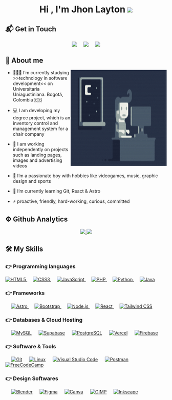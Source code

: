 <h1 align="center">Hi , I'm Jhon Layton <img src="https://media.giphy.com/media/hvRJCLFzcasrR4ia7z/giphy.gif" width="35"></h1>

## 📬 Get in Touch 

<p align="center">
<a href="https://www.linkedin.com/in/jhon-layton/" target="blank"><img align="center" src="https://img.shields.io/badge/Jhon Brandon Layton-0077B5?style=for-the-badge&logo=linkedin&logoColor=white" /></a> &nbsp;&nbsp;&nbsp;  <a href="mailto:laytonjhon0@gmail.com" target="blank"><img align="center" src="https://img.shields.io/badge/laytonjhon0@gmail.com-D14836?style=for-the-badge&logo=gmail&logoColor=white" /></a>    &nbsp;&nbsp;&nbsp;       <a href="https://www.github.com/JhonLayton21" target="blank"><img align="center" src="https://img.shields.io/badge/JhonLayton21-100000?style=for-the-badge&logo=github&logoColor=white" /></a>
</p>

## 🔭 About me 

<img alt="Night Coding" src="https://raw.githubusercontent.com/AVS1508/AVS1508/master/assets/Night-Coding.gif" height="300" width="300" align="right"/>

- 👨🏾‍🎓 I’m currently studying >>technology in software development<< on Universitaria Uniagustiniana. Bogotá, Colombia 🇨🇴

- 💻 I am developing my degree project, which is an inventory control and management system for a chair company

- 👜 I am working independently on projects such as landing pages, images and advertising videos 

- 👨 I’m a passionate boy with hobbies like videogames, music, graphic design and sports 
  
- 🌱 I’m currently learning Git, React & Astro
  
- ⚡ proactive, friendly, hard-working, curious, committed

## ⚙️ Github Analytics

<p align="center">
<a href="https://github.com/JhonLayton21">
  <img height="180em" src="https://github-readme-stats-eight-theta.vercel.app/api?username=JhonLayton21&show_icons=true&theme=dark&include_all_commits=true&count_private=true"/>
  <img height="180em" src="https://github-readme-stats-eight-theta.vercel.app/api/top-langs/?username=JhonLayton21&layout=compact&langs_count=8&theme=dark"/>
</a>
</p>

## 🛠️ My Skills

### 👉 Programming languages

<p align="left"> 
  <a href="https://html.spec.whatwg.org/">
    <img alt="HTML5" src="https://img.shields.io/badge/html5-%23E34F26.svg?style=for-the-badge&logo=html5&logoColor=white"/>
  </a>
&emsp;
<a href="https://www.w3.org/Style/CSS/Overview.en.html">
    <img alt="CSS3" src="https://img.shields.io/badge/css3-%231572B6.svg?style=for-the-badge&logo=css3&logoColor=white"/>
  </a>
&emsp;
<a href="https://developer.mozilla.org/en-US/docs/Web/JavaScript">
    <img alt="JavaScript" src="https://img.shields.io/badge/javascript-%23323330.svg?style=for-the-badge&logo=javascript&logoColor=%23F7DF1E"/>
  </a>
&emsp;
<a href="https://www.php.net/">
    <img alt="PHP" src="https://img.shields.io/badge/php-%23777BB4.svg?style=for-the-badge&logo=php&logoColor=white"/>
  </a>
&emsp;
<a href="https://python.org/">
    <img alt="Python" src="https://img.shields.io/badge/Python-FFD43B?style=for-the-badge&logo=python&logoColor=darkgreen"/>
</a>
&emsp;
<a href="https://www.java.com/en/">
    <img alt="Java" src="https://img.shields.io/badge/java-%23ED8B00.svg?style=for-the-badge&logo=openjdk&logoColor=white"/>
</a>
</p>

### 👉 Frameworks
<p align="left"> 
&emsp;
  <a href="https://astro.build/" target="_blank"> 
     <img alt="Astro" src="https://img.shields.io/badge/astro-%232C2052.svg?style=for-the-badge&logo=astro&logoColor=white">
   </a>
&emsp; 
  <a href="https://getbootstrap.com/" target="_blank"> 
   <img alt="Bootstrap" src="https://img.shields.io/badge/bootstrap-%238511FA.svg?style=for-the-badge&logo=bootstrap&logoColor=white">
  </a>   
&emsp;
  <a href="https://nodejs.org/" target="_blank">
    <img alt="Node.js" src="https://img.shields.io/badge/node.js-6DA55F?style=for-the-badge&logo=node.js&logoColor=white">
  </a> 
&emsp;
  <a href="https://react.dev/" target="_blank"> 
    <img alt="React" src="https://img.shields.io/badge/react-%2320232a.svg?style=for-the-badge&logo=react&logoColor=%2361DAFB"/>
  </a>
&emsp;
  <a href="https://tailwindcss.com/" target="_blank"> 
    <img alt="Tailwind CSS" src="https://img.shields.io/badge/tailwindcss-%2338B2AC.svg?style=for-the-badge&logo=tailwind-css&logoColor=white"/>
  </a>
</p>

### 👉 Databases & Cloud Hosting
<p align="left">
  &emsp;
    <a href="https://www.mysql.com/"><img alt="MySQL" src="https://img.shields.io/badge/MySQL-00000F?style=for-the-badge&logo=mysql&logoColor=white"></a>
  &emsp;
    <a href="https://supabase.com/"><img alt="Supabase" src="https://img.shields.io/badge/Supabase-3ECF8E?style=for-the-badge&logo=supabase&logoColor=white"/></a>
  &emsp;
    <a href="https://www.postgresql.org/"><img alt="PostgreSQL" src="https://img.shields.io/badge/postgres-%23316192.svg?style=for-the-badge&logo=postgresql&logoColor=white"></a>
  &emsp;
    <a href="https://vercel.com/"><img alt="Vercel" src="https://img.shields.io/badge/vercel-%23000000.svg?style=for-the-badge&logo=vercel&logoColor=white"></a>
  &emsp;
    <a href="https://firebase.google.com/"><img alt="Firebase" src="https://img.shields.io/badge/firebase-ffca28?style=for-the-badge&logo=firebase&logoColor=black"></a>
 </p>

 ### 👉 Software & Tools
 
<p align="left">
  &emsp;
    <a href="https://git-scm.com/"><img alt="Git" src="https://img.shields.io/badge/Git-F05032?style=for-the-badge&logo=git&logoColor=white"></a>
  &emsp;
    <a href="https://www.linux.org/"><img alt="Linux" src="https://img.shields.io/badge/Linux-FCC624?style=for-the-badge&logo=linux&logoColor=black"></a>
  &emsp;
    <a href="https://code.visualstudio.com/"><img alt="Visual Studio Code" src="https://img.shields.io/badge/Visual_Studio_Code-0078D4?style=for-the-badge&logo=visual%20studio%20code&logoColor=white"></a>
  &emsp;
    <a href="https://www.postman.com/"><img alt="Postman" src="https://img.shields.io/badge/Postman-FF6C37?style=for-the-badge&logo=Postman&logoColor=white"></a>
  &emsp;
    <a href="https://www.freecodecamp.org/"><img alt="FreeCodeCamp" src="https://img.shields.io/badge/Freecodecamp-%23123.svg?&style=for-the-badge&logo=freecodecamp&logoColor=green"></a>
</p>

 ### 👉 Design Softwares
 
<p align="left">
  &emsp;
    <a href="https://www.blender.org/"><img alt="Blender" src="https://img.shields.io/badge/blender-%23F5792A.svg?style=for-the-badge&logo=blender&logoColor=white"></a>
  &emsp;
    <a href="https://www.figma.com/"><img alt="Figma" src="https://img.shields.io/badge/figma-%23F24E1E.svg?style=for-the-badge&logo=figma&logoColor=white"></a>
  &emsp;
    <a href="https://www.canva.com/"><img alt="Canva" src="https://img.shields.io/badge/Canva-%2300C4CC.svg?style=for-the-badge&logo=Canva&logoColor=white"></a>
  &emsp;
    <a href="https://www.gimp.org/"><img alt="GIMP" src="https://img.shields.io/badge/Gimp-657D8B?style=for-the-badge&logo=gimp&logoColor=FFFFFF"></a>
  &emsp;
    <a href="https://inkscape.org/"><img alt="Inkscape" src="https://img.shields.io/badge/Inkscape-e0e0e0?style=for-the-badge&logo=inkscape&logoColor=080A13"></a>
</p>


